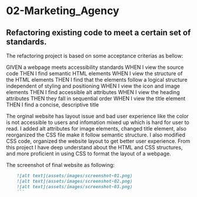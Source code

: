 # 02-Marketing_Agency
## Refactoring existing code to meet a certain set of standards.


The refactoring project is based on some acceptance criterias as bellow:

GIVEN a webpage meets accessibility standards
WHEN I view the source code
THEN I find semantic HTML elements
WHEN I view the structure of the HTML elements
THEN I find that the elements follow a logical structure independent of styling and positioning
WHEN I view the icon and image elements
THEN I find accessible alt attributes
WHEN I view the heading attributes
THEN they fall in sequential order
WHEN I view the title element
THEN I find a concise, descriptive title

The orginal website has layout issue and bad user experience like the color is not accessible to users and infomation mixed up which is hard for user to read. I added alt attributes for image elements, changed title element, also reorganized the CSS file make it follow semantic structure. I also modified CSS code, organized the website layout to get better user experience. From this project I have deep understand about the HTML and CSS structures, and more proficient in using  CSS to format the layout of a webpage. 

The screenshot of final website as following:
```md
    ![alt text](assets/images/screenshot-01.png)
    ![alt text](assets/images/screenshot-02.png)
    ![alt text](assets/images/screenshot-03.png)
    ```

